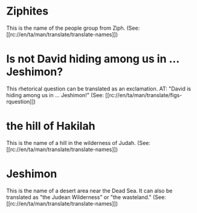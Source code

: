 # Ziphites

This is the name of the people group from Ziph. (See: [[rc://en/ta/man/translate/translate-names]])

# Is not David hiding among us in ... Jeshimon?

This rhetorical question can be translated as an exclamation. AT: "David is hiding among us in ... Jeshimon!" (See: [[rc://en/ta/man/translate/figs-rquestion]])

# the hill of Hakilah

This is the name of a hill in the wilderness of Judah. (See: [[rc://en/ta/man/translate/translate-names]])

# Jeshimon

This is the name of a desert area near the Dead Sea. It can also be translated as "the Judean Wilderness" or "the wasteland." (See: [[rc://en/ta/man/translate/translate-names]])

